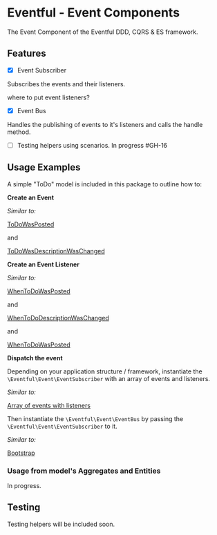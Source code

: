 # Eventful - Event Components

The Event Component of the Eventful DDD, CQRS & ES framework.

## Features

- [x] Event Subscriber

Subscribes the events and their listeners.

where to put event listeners?

- [x] Event Bus

Handles the publishing of events to it's listeners and calls the handle method.

- [ ] Testing helpers using scenarios. In progress #GH-16

## Usage Examples

A simple "ToDo" model is included in this package to outline how to:

__Create an Event__

_Similar to:_

[ToDoWasPosted](https://github.com/swellphp/eventful/blob/master/src/Eventful/Example/Model/ToDo/Event/ToDoWasPosted.php)

and

[ToDoWasDescriptionWasChanged](https://github.com/swellphp/eventful/blob/master/src/Eventful/Example/Model/ToDo/Event/ToDoDescriptionWasChanged.php)

__Create an Event Listener__

_Similar to:_

[WhenToDoWasPosted](https://github.com/swellphp/eventful/blob/master/src/Eventful/Example/Projection/Tasks/Listener/WhenToDoWasPosted.php)

and

[WhenToDoDescriptionWasChanged](https://github.com/swellphp/eventful/blob/master/src/Eventful/Example/Projection/Tasks/Listener/WhenToDoDescriptionWasChanged.php)

and

[WhenToDoWasPosted](https://github.com/swellphp/eventful/blob/master/src/Eventful/Example/Projection/Calendar/Listener/WhenToDoWasPosted.php)

__Dispatch the event__

Depending on your application structure / framework, instantiate the `\Eventful\Event\EventSubscriber` with an array of events and listeners.

_Similar to:_

[Array of events with listeners](https://github.com/swellphp/eventful/blob/master/src/Eventful/Example/config/eventful-events.php)

Then instantiate the `\Eventful\Event\EventBus` by passing the `\Eventful\Event\EventSubscriber` to it.

_Similar to:_

[Bootstrap](https://github.com/swellphp/eventful/blob/master/src/Eventful/Example/app/bootstrap.php)

### Usage from model's Aggregates and Entities

In progress.

## Testing

Testing helpers will be included soon.


